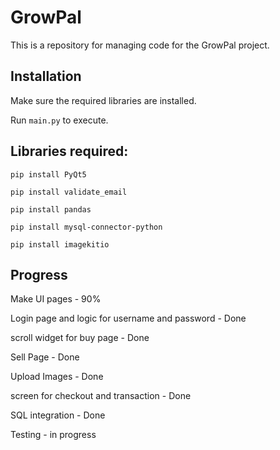 # GrowPal
This is a repository for managing code for the GrowPal project. 

## Installation
Make sure the required libraries are installed. 

Run ```main.py``` to execute. 

## Libraries required:
```
pip install PyQt5
```

```
pip install validate_email
```

```
pip install pandas
```

```
pip install mysql-connector-python
```

```
pip install imagekitio
```


## Progress
Make UI pages - 90%

Login page and logic for username and password - Done

scroll widget for buy page - Done

Sell Page - Done

Upload Images - Done 

screen for checkout and transaction - Done

SQL integration - Done 

Testing - in progress

